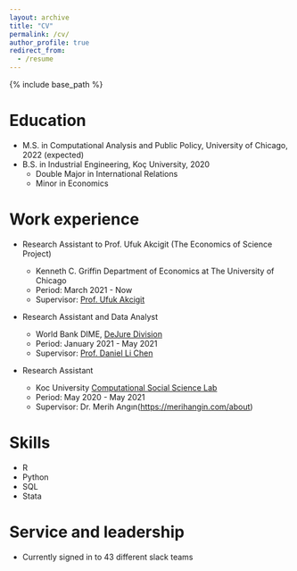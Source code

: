 ```yaml
---
layout: archive
title: "CV"
permalink: /cv/
author_profile: true
redirect_from:
  - /resume
---
```


{% include base_path %}

Education
======
* M.S. in Computational Analysis and Public Policy, University of Chicago, 2022 (expected)
* B.S. in Industrial Engineering, Koç University, 2020
  * Double Major in International Relations
  * Minor in Economics



Work experience
======
* Research Assistant to Prof. Ufuk Akcigit (The Economics of Science Project)
  * Kenneth C. Griffin Department of Economics at The University of Chicago
  * Period: March 2021 - Now
  * Supervisor: [Prof. Ufuk Akcigit](http://www.ufukakcigit.com/)
 
* Research Assistant and Data Analyst
  * World Bank DIME, [DeJure Division](https://www.worldbank.org/en/research/dime/brief/dime-governance-program)
  * Period: January 2021 - May 2021
  * Supervisor: [Prof. Daniel Li Chen](http://users.nber.org/~dlchen/)

* Research Assistant
  * Koc University [Computational Social Science Lab](https://ma-cssl.com/about-us-1)
  * Period: May 2020 - May 2021
  * Supervisor: Dr. Merih Angın(https://merihangin.com/about)
  
Skills
======
* R
* Python
* SQL
* Stata

Service and leadership
======
* Currently signed in to 43 different slack teams
